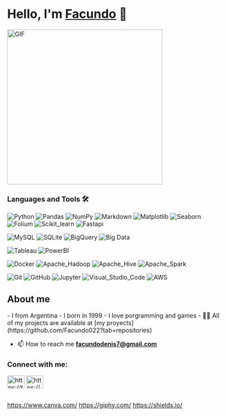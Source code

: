 <div>
  <h1 align="left">Hello, I'm <a href="https://www.linkedin.com/in/facundo-nicolas-denis-60933b199/">Facundo</a> 👋</h1>
</div>

<div>
<a href= https://github.com/Facundo022>
<img align="center" alt="GIF" height="360px" src="https://media.giphy.com/media/v1.Y2lkPTc5MGI3NjExZjF4Mmw0cDUwbGkxZnoxdDJudndobTg2YmxrOGMwOHY3NGgxbXN3bSZlcD12MV9pbnRlcm5hbF9naWZfYnlfaWQmY3Q9Zw/yrGpiUiN8wl6mr58AI/giphy.gif" /></a>
</div>

### Languages and Tools 🛠 

![Python](https://img.shields.io/badge/Python%20-%20black?logo=Python&link=https%3A%2F%2Fwww.python.org%2F)
![Pandas](https://img.shields.io/badge/Pandas%20-%20black?logo=Pandas&link=https%3A%2F%2Fpandas.pydata.org%2F)
![NumPy](https://img.shields.io/badge/numpy%20-%20black?logo=numpy&link=https%3A%2F%2Fnumpy.org%2F)
![Markdown](https://img.shields.io/badge/Markdown%20-%20black?logo=Markdown&link=https%3A%2F%2Fmarkdown.es%2F)
![Matplotlib](https://img.shields.io/badge/Matplotlib%20-%20black?logo=matplotlib&link=https%3A%2F%2Fmatplotlib.org%2F)
![Seaborn](https://img.shields.io/badge/Seaborn%20-%20black?logo=Seaborn&link=https%3A%2F%2Fseaborn.pydata.org%2F)
![Folium](https://img.shields.io/badge/folium%20-%20black?logo=folium&link=https%3A%2F%2Fmappinggis.com%2F2022%2F09%2Ffolium-utilizando-leaflet-con-python%2F)
![Scikit_learn](https://img.shields.io/badge/Scikitlearn%20-%20black?logo=Scikitlearn&link=https%3A%2F%2Fscikit-learn.org%2Fstable%2F)
![Fastapi](https://img.shields.io/badge/Fastapi%20-%20black?logo=fastapi&link=https%3A%2F%2Ffastapi.tiangolo.com%2F)

![MySQL](https://img.shields.io/badge/Mysql%20-%20black?logo=Mysql&link=https%3A%2F%2Fwww.mysql.com%2Fproducts%2Fworkbench%2F)
![SQLite](https://img.shields.io/badge/SQLite%20-%20black?logo=SQLite&link=https%3A%2F%2Fwww.sqlite.org%2F)
![BigQuery](https://img.shields.io/badge/BigQuery%20-%20black?logo=BigQuery)
![Big Data](https://img.shields.io/badge/BigData%20-%20black?logo=BigData)

![Tableau](https://img.shields.io/badge/tableau%20-%20black?logo=tableau&link=https%3A%2F%2Fwww.tableau.com%2Fes-es)
![PowerBI](https://img.shields.io/badge/PowerBI%20-%20black?logo=PowerBI&link=https%3A%2F%2Fpowerbi.microsoft.com%2Fes-es%2Fdesktop%2F)

![Docker](https://img.shields.io/badge/Docker%20-%20black?logo=Docker&link=https%3A%2F%2Fwww.docker.com%2F)
![Apache_Hadoop](https://img.shields.io/badge/Apache%20Hadoop%20-%20black?logo=Apache%20Hadoop&link=https%3A%2F%2Fhadoop.apache.org%2F)
![Apache_Hive](https://img.shields.io/badge/Apache%20Hive%20-%20black?logo=Apache%20Hive&link=https%3A%2F%2Fhive.apache.org%2F)
![Apache_Spark](https://img.shields.io/badge/apache%20spark%20-%20black?logo=apache%20spark&link=https%3A%2F%2Fspark.apache.org%2F)

![Git](https://img.shields.io/badge/git%20-%20black?logo=git&link=https%3A%2F%2Fgit-scm.com%2F)
![GitHub](https://img.shields.io/badge/github%20-%20black?logo=github&link=https%3A%2F%2Fgithub.com%2F)
![Jupyter](https://img.shields.io/badge/jupyter%20-%20black?logo=jupyter&link=https%3A%2F%2Fjupyter.org%2F)
![Visual_Studio_Code](https://img.shields.io/badge/VSCode%20-%20black?logo=visualstudiocode&link=https%3A%2F%2Fcode.visualstudio.com%2F)
![AWS](https://img.shields.io/badge/AWS%20-%20black?logo=amazonaws&link=https%3A%2F%2Faws.amazon.com%2Fes%2F)


<h2 aling="left">About me</h2>
- I from Argentina
- I born in 1999
- I love porgramming and games
- 👨‍💻 All of my projects are available at [my proyects](https://github.com/Facundo022?tab=repositories)

- 📫 How to reach me **facundodenis7@gmail.com**

<h3 align="left">Connect with me:</h3>
<p align="left">
<a href="https://twitter.com/https://twitter.com/fdenis90221" target="blank"><img align="center" src="https://raw.githubusercontent.com/rahuldkjain/github-profile-readme-generator/master/src/images/icons/Social/twitter.svg" alt="https://twitter.com/fdenis90221" height="30" width="40" /></a>
<a href="https://linkedin.com/in/https://www.linkedin.com/in/facundo-denis-60933b199/" target="blank"><img align="center" src="https://raw.githubusercontent.com/rahuldkjain/github-profile-readme-generator/master/src/images/icons/Social/linked-in-alt.svg" alt="https://www.linkedin.com/in/facundo-denis-60933b199/" height="30" width="40" /></a>
</p>
















##
https://www.canva.com/
https://giphy.com/
https://shields.io/



